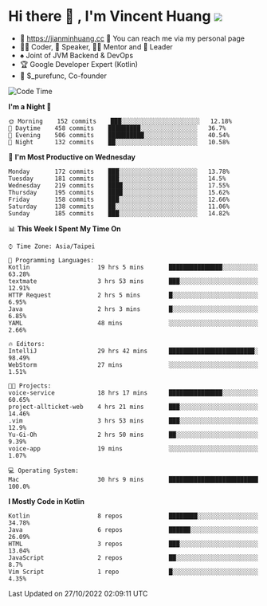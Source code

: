 # Hi there 👋 , I'm Vincent Huang ![](https://komarev.com/ghpvc/?username=Jian-Min-Huang)
- 💎 https://jianminhuang.cc 🙋 You can reach me via my personal page
- 👨‍💻 Coder, 🎤 Speaker, 👨‍🏫 Mentor and 🚀 Leader
- ♠️ Joint of JVM Backend & DevOps
- 🏆 Google Developer Expert (Kotlin)
- 💼 $_purefunc, Co-founder

<!--START_SECTION:waka-->
![Code Time](http://img.shields.io/badge/Code%20Time-1%2C123%20hrs%2023%20mins-blue)

**I'm a Night 🦉** 

```text
🌞 Morning    152 commits    ███░░░░░░░░░░░░░░░░░░░░░░   12.18% 
🌆 Daytime    458 commits    █████████░░░░░░░░░░░░░░░░   36.7% 
🌃 Evening    506 commits    ██████████░░░░░░░░░░░░░░░   40.54% 
🌙 Night      132 commits    ██░░░░░░░░░░░░░░░░░░░░░░░   10.58%

```
📅 **I'm Most Productive on Wednesday** 

```text
Monday       172 commits    ███░░░░░░░░░░░░░░░░░░░░░░   13.78% 
Tuesday      181 commits    ███░░░░░░░░░░░░░░░░░░░░░░   14.5% 
Wednesday    219 commits    ████░░░░░░░░░░░░░░░░░░░░░   17.55% 
Thursday     195 commits    ████░░░░░░░░░░░░░░░░░░░░░   15.62% 
Friday       158 commits    ███░░░░░░░░░░░░░░░░░░░░░░   12.66% 
Saturday     138 commits    ██░░░░░░░░░░░░░░░░░░░░░░░   11.06% 
Sunday       185 commits    ███░░░░░░░░░░░░░░░░░░░░░░   14.82%

```


📊 **This Week I Spent My Time On** 

```text
⌚︎ Time Zone: Asia/Taipei

💬 Programming Languages: 
Kotlin                   19 hrs 5 mins       ███████████████░░░░░░░░░░   63.28% 
textmate                 3 hrs 53 mins       ███░░░░░░░░░░░░░░░░░░░░░░   12.91% 
HTTP Request             2 hrs 5 mins        █░░░░░░░░░░░░░░░░░░░░░░░░   6.95% 
Java                     2 hrs 3 mins        █░░░░░░░░░░░░░░░░░░░░░░░░   6.85% 
YAML                     48 mins             ░░░░░░░░░░░░░░░░░░░░░░░░░   2.66%

🔥 Editors: 
IntelliJ                 29 hrs 42 mins      ████████████████████████░   98.49% 
WebStorm                 27 mins             ░░░░░░░░░░░░░░░░░░░░░░░░░   1.51%

🐱‍💻 Projects: 
voice-service            18 hrs 17 mins      ███████████████░░░░░░░░░░   60.65% 
project-allticket-web    4 hrs 21 mins       ███░░░░░░░░░░░░░░░░░░░░░░   14.46% 
.vim                     3 hrs 53 mins       ███░░░░░░░░░░░░░░░░░░░░░░   12.9% 
Yu-Gi-Oh                 2 hrs 50 mins       ██░░░░░░░░░░░░░░░░░░░░░░░   9.39% 
voice-app                19 mins             ░░░░░░░░░░░░░░░░░░░░░░░░░   1.07%

💻 Operating System: 
Mac                      30 hrs 9 mins       █████████████████████████   100.0%

```

**I Mostly Code in Kotlin** 

```text
Kotlin                   8 repos             ████████░░░░░░░░░░░░░░░░░   34.78% 
Java                     6 repos             ██████░░░░░░░░░░░░░░░░░░░   26.09% 
HTML                     3 repos             ███░░░░░░░░░░░░░░░░░░░░░░   13.04% 
JavaScript               2 repos             ██░░░░░░░░░░░░░░░░░░░░░░░   8.7% 
Vim Script               1 repo              █░░░░░░░░░░░░░░░░░░░░░░░░   4.35%

```



 Last Updated on 27/10/2022 02:09:11 UTC
<!--END_SECTION:waka-->
